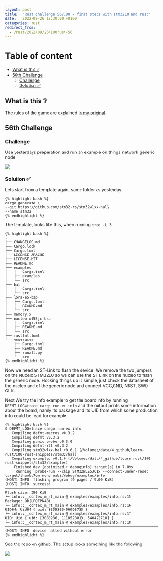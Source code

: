 ```yaml
---
layout: post
title:  "Rust challenge 56/100 - first steps with stm32L0 and rust"
date:   2022-09-26 18:30:00 +0100
categories: rust
redirect_from:
  - /rust/2022/09/25/100rust-56
---
```



#  Table of content
<!-- MarkdownTOC autolink="true" -->

- [What is this :grey_question:](#what-is-this-grey_question)
- [56th Challenge](#56th-challenge)
    - [Challenge](#challenge)
    - [Solution :white_check_mark:](#solution-white_check_mark)

<!-- /MarkdownTOC -->

## What is this :grey_question: 

The rules of the game are explained [in my original](https://maebli.github.io/rust/2021/10/18/100rust.html). 

## 56th Challenge
### Challenge

Use yesterdays preperation and run an example on things network generic node



![](/assets/img/genericnode.png)

### Solution :white_check_mark:

Lets start from a template again, same folder as yesterday. 

    {% highlight bash %}
    cargo generate \
    --git https://github.com/stm32-rs/stm32wlxx-hal\
    --name stm32
    {% endhighlight %}

The template, looks like this, when running `tree -L 3`

    {% highlight bash %}
    .
    ├── CHANGELOG.md
    ├── Cargo.lock
    ├── Cargo.toml
    ├── LICENSE-APACHE
    ├── LICENSE-MIT
    ├── README.md
    ├── examples
    │   ├── Cargo.toml
    │   ├── examples
    │   └── src
    ├── hal
    │   ├── Cargo.toml
    │   └── src
    ├── lora-e5-bsp
    │   ├── Cargo.toml
    │   ├── README.md
    │   └── src
    ├── memory.x
    ├── nucleo-wl55jc-bsp
    │   ├── Cargo.toml
    │   ├── README.md
    │   └── src
    ├── rustfmt.toml
    └── testsuite
        ├── Cargo.toml
        ├── README.md
        ├── runall.py
        └── src
    {% endhighlight %}


Now we need an ST-Link to flash the device. We remove the two jumpers on the Nucelo STM32L0 so we can use the ST Link on the nucleo to flash the generic node. Hooking things up is simple, just check the datasheet of the nucleo and of the generic node and connect VCC,GND, NRST, SWD CLK.

Next We try the info example to get the board info by running `DEFMT_LOG=trace cargo run-ex info`  and the output prints some information about the board, namly its package and its UID from which some production info could be read for example. 

    {% highlight bash %}
    $ DEFMT_LOG=trace cargo run-ex info
       Compiling defmt-macros v0.3.2
       Compiling defmt v0.3.2
       Compiling panic-probe v0.3.0
       Compiling defmt-rtt v0.3.2
       Compiling stm32wlxx-hal v0.6.1 (/Volumes/data/4_github/learn-rust/100-rust-snippets/stm32/hal)
       Compiling examples v0.1.0 (/Volumes/data/4_github/learn-rust/100-rust-snippets/stm32/examples)
        Finished dev [optimized + debuginfo] target(s) in 7.09s
         Running `probe-run --chip STM32WLE5JCIx --connect-under-reset target/thumbv7em-none-eabi/debug/examples/info`
    (HOST) INFO  flashing program (9 pages / 9.00 KiB)
    (HOST) INFO  success!
    ────────────────────────────────────────────────────────────────────────────────
    Flash size: 256 KiB
    └─ info::__cortex_m_rt_main @ examples/examples/info.rs:15
    Package: Ok(UFQFPN48)
    └─ info::__cortex_m_rt_main @ examples/examples/info.rs:16
    UID64: Uid64 { uid: 3635363406995733 }
    └─ info::__cortex_m_rt_main @ examples/examples/info.rs:17
    UID: Uid { uid: [3080236, 1110528013, 540422710] }
    └─ info::__cortex_m_rt_main @ examples/examples/info.rs:18
    ────────────────────────────────────────────────────────────────────────────────
    (HOST) INFO  device halted without error
    {% endhighlight %}


 See the repo on [github](https://github.com/maebli/100rustsnippets/tree/master/stm32wl). The setup looks something like the following:

 ![](/assets/img/genericnode2.jpg)


